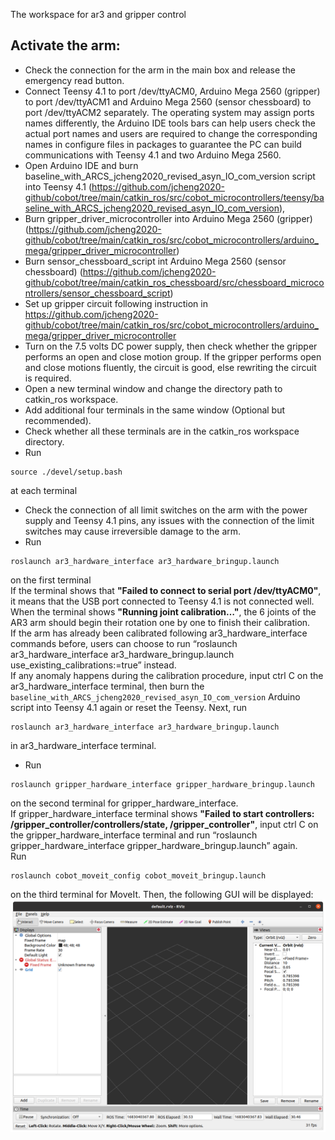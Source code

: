 The workspace for ar3 and gripper control
## Activate the arm:
* Check the connection for the arm in the main box and release the emergency read button.
* Connect Teensy 4.1 to port /dev/ttyACM0, Arduino Mega 2560 (gripper) to port /dev/ttyACM1 and Arduino Mega 2560 (sensor chessboard) to port /dev/ttyACM2 separately. The operating system may assign ports names differently, the Arduino IDE tools bars can help users check the actual port names and users are required to change the corresponding names in configure files in packages to guarantee the PC can build communications with Teensy 4.1 and two Arduino Mega 2560.
* Open Arduino IDE and burn baseline_with_ARCS_jcheng2020_revised_asyn_IO_com_version script into Teensy 4.1 (https://github.com/jcheng2020-github/cobot/tree/main/catkin_ros/src/cobot_microcontrollers/teensy/baseline_with_ARCS_jcheng2020_revised_asyn_IO_com_version),
* Burn gripper_driver_microcontroller into Arduino Mega 2560 (gripper) (https://github.com/jcheng2020-github/cobot/tree/main/catkin_ros/src/cobot_microcontrollers/arduino_mega/gripper_driver_microcontroller)
* Burn sensor_chessboard_script int Arduino Mega 2560 (sensor chessboard) (https://github.com/jcheng2020-github/cobot/tree/main/catkin_ros_chessboard/src/chessboard_microcontrollers/sensor_chessboard_script)
* Set up gripper circuit following instruction in https://github.com/jcheng2020-github/cobot/tree/main/catkin_ros/src/cobot_microcontrollers/arduino_mega/gripper_driver_microcontroller
* Turn on the 7.5 volts DC power supply, then check whether the gripper performs an open and close motion group. If the gripper performs open and close motions fluently, the circuit is good, else rewriting the circuit is required.
* Open a new terminal window and change the directory path to catkin_ros workspace.
* Add additional four terminals in the same window (Optional but recommended).
* Check whether all these terminals are in the catkin_ros workspace directory.
* Run 
```
source ./devel/setup.bash
```
at each terminal
* Check the connection of all limit switches on the arm with the power supply and Teensy 4.1 pins, any issues with the connection of the limit switches may cause irreversible damage to the arm.
* Run
```
roslaunch ar3_hardware_interface ar3_hardware_bringup.launch
```
on the first terminal<br />
If the terminal shows that **"Failed to connect to serial port /dev/ttyACM0"**, it means that the USB port connected to Teensy 4.1 is not connected well.<br /> 
When the terminal shows **"Running joint calibration…"**, the 6 joints of the AR3 arm should begin their rotation one by one to finish their calibration.<br />
If the arm has already been calibrated following ar3_hardware_interface commands before, users can choose to run “roslaunch ar3_hardware_interface ar3_hardware_bringup.launch use_existing_calibrations:=true” instead.<br />
If any anomaly happens during the calibration procedure, input ctrl C on the ar3_hardware_interface terminal, then burn the `baseline_with_ARCS_jcheng2020_revised_asyn_IO_com_version` Arduino script into Teensy 4.1 again or reset the Teensy. Next, run
```
roslaunch ar3_hardware_interface ar3_hardware_bringup.launch
```
in ar3_hardware_interface terminal.<br />
* Run
```
roslaunch gripper_hardware_interface gripper_hardware_bringup.launch
```
on the second terminal for gripper_hardware_interface.<br />
If gripper_hardware_interface terminal shows **"Failed to start controllers: /gripper_controller/controllers/state, /gripper_controller"**, input ctrl C on the gripper_hardware_interface terminal and run “roslaunch gripper_hardware_interface gripper_hardware_bringup.launch” again.<br />
Run 
```
roslaunch cobot_moveit_config cobot_moveit_bringup.launch
```
on the third terminal for MoveIt. Then, the following GUI will be displayed:
![](MoveIt%202023-05-02%2011-12-47.png)
